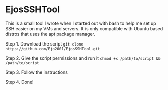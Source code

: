 # EjosSSHTool
This is a small tool I wrote when I started out with bash to help me set up SSH easier on my VMs and servers. It is only compatible with Ubuntu based distros that uses the apt package manager.

Step 1.
Download the script ```git clone https://github.com/Ejo2001/EjosSSHTool.git```  

Step 2.
Give the script permissions and run it ```chmod +x /path/to/script && /path/to/script```  

Step 3.
Follow the instructions

Step 4. 
Done!
